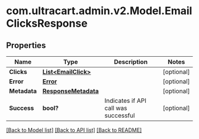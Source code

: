 # com.ultracart.admin.v2.Model.EmailClicksResponse
## Properties

Name | Type | Description | Notes
------------ | ------------- | ------------- | -------------
**Clicks** | [**List&lt;EmailClick&gt;**](EmailClick.md) |  | [optional] 
**Error** | [**Error**](Error.md) |  | [optional] 
**Metadata** | [**ResponseMetadata**](ResponseMetadata.md) |  | [optional] 
**Success** | **bool?** | Indicates if API call was successful | [optional] 


[[Back to Model list]](../README.md#documentation-for-models) [[Back to API list]](../README.md#documentation-for-api-endpoints) [[Back to README]](../README.md)


